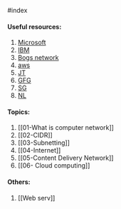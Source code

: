 #index 

#### Useful resources:

1. [Microsoft](https://learn.microsoft.com/en-us/training/modules/network-fundamentals/)
2. [IBM](https://www.ibm.com/topics/networking)
3. [Bogs network](https://www.networkinglearning.com/)
4. [aws](https://aws.amazon.com/what-is/computer-networking/)
5. [JT](https://www.javatpoint.com/computer-network-tutorial)
6. [GFG](https://www.geeksforgeeks.org/computer-network-tutorials/)
7. [SG](https://thestudygenius.com/unicast-broadcast-multicast/)
8. [NL](https://networklessons.com/ospf)

#### Topics:

1. [[01-What is computer network]]
2. [[02-CIDR]]
3. [[03-Subnetting]]
4. [[04-Internet]]
5. [[05-Content Delivery Network]]
6. [[06- Cloud computing]]

#### Others:
1. [[Web serv]]